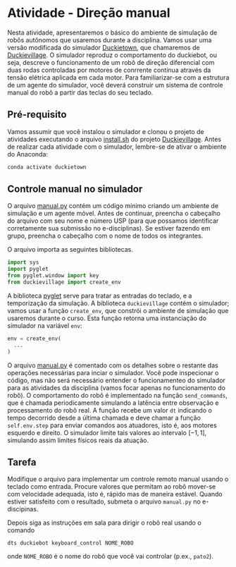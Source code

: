 # Atividade - Direção manual

Nesta atividade, apresentaremos o básico do ambiente de simulação de robôs autônomos que usaremos durante a disciplina. 
Vamos usar uma versão modificada do simulador [Duckietown](https://github.com/duckietown/gym-duckietown/), que
chamaremos de [Duckievillage](https://gitlab.uspdigital.usp.br/mac0318-2021/duckievillage). 
O simulador reproduz o comportamento do duckiebot, ou seja, descreve o funcionamento de um robô de direção diferencial com duas rodas controladas por motores de conrrente contínua através da tensão elétrica aplicada em cada motor.
Para familiarizar-se com a estrutura de um agente do simulador, você deverá construir um sistema de controle manual do robô a partir das teclas do seu teclado.

## Pré-requisito

Vamos assumir que você instalou o simulador e clonou o projeto de atividades executando o arquivo [install.sh](../../install.sh) do projeto [Duckievillage](https://gitlab.uspdigital.usp.br/mac0318-2021/duckievillage). Antes de realizar cada atividade com o simulador, lembre-se de ativar o ambiente do Anaconda:

```bash
conda activate duckietown
```

## Controle manual no simulador

O arquivo [manual.py](./manual.py) contém um código mínimo criando um ambiente de simulação e um agente móvel. 
Antes de continuar, preencha o cabeçalho do arquivo com seu nome e número USP (para que possamos identificar corretamente sua submissão no e-disciplinas). Se estiver fazendo em grupo, preencha o cabeçalho com o nome de todos os integrantes.

O arquivo importa as seguintes bibliotecas.

```python
import sys
import pyglet
from pyglet.window import key
from duckievillage import create_env
```

A biblioteca [pyglet](http://pyglet.org/) serve para tratar as entradas do teclado, e a temporização da simulação. 
A biblioteca `duckievillage` contém o simulador; vamos usar a função `create_env`, que constrói o
ambiente de simulação que usaremos durante o curso. Esta função retorna uma instanciação do simulador na variável `env`:

```python
env = create_env(
  ...
)
```

O arquivo [manual.py](./manual.py) é comentado com os detalhes sobre o restante das operações necessárias para inciar o simulador. 
Você pode inspecionar o código, mas não será necessário entender o funcionamenteo do simulador para as atividades da disciplina (vamos focar apenas no funcionamento do robô). 
O comportamento do robô é implementado na função `send_commands`, que é chamada periodicamente simulando a latência entre observação e processamento do robô real.
A função recebe um valor `dt` indicando o tempo decorrido desde a última chamada e deve chamar a função `self.env.step` para enviar comandos aos atuadores, isto é, aos motores esquerdo e direito. 
O simulador limite tais valores ao intervalo $`[-1,1]`$, simulando assim limites físicos reais da atuação.

## Tarefa

Modifique o arquivo para implementar um controle remoto manual usando o teclado como entrada. 
Procure valores que permitam ao robô mover-se com velocidade adequada, isto é,  rápido mas de maneira estável.
Quando estiver satisfeito com o resultado, submeta o arquivo `manual.py` no e-discipinas.

Depois siga as instruções em sala para dirigir o robô real usando o comando

```
dts duckiebot keyboard_control NOME_ROBO
```

onde `NOME_ROBO` é o nome do robô que você vai controlar (p.ex., `pato2`).
